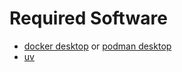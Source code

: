 # Required Software

- [docker desktop](https://docs.docker.com/get-started/introduction/get-docker-desktop/) or [podman desktop](https://podman-desktop.io/downloads)
- [uv](https://docs.astral.sh/uv/getting-started/installation/)